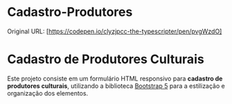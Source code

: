 # Cadastro-Produtores

Original URL: [https://codepen.io/clyzjpcc-the-typescripter/pen/pvgWzdO]

# Cadastro de Produtores Culturais

Este projeto consiste em um formulário HTML responsivo para **cadastro de produtores culturais**, utilizando a biblioteca [Bootstrap 5](https://getbootstrap.com/) para a estilização e organização dos elementos.
